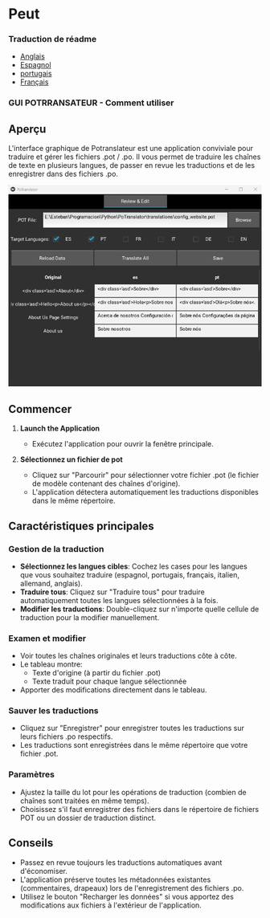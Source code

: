 # Peut

### Traduction de réadme

-   [Anglais](README.md)
-   [Espagnol](README.es.md)
-   [portugais](README.pt.md)
-   [Français](README.fr.md)

### GUI POTRRANSATEUR - Comment utiliser

## Aperçu

L'interface graphique de Potranslateur est une application conviviale pour traduire et gérer les fichiers .pot / .po. Il vous permet de traduire les chaînes de texte en plusieurs langues, de passer en revue les traductions et de les enregistrer dans des fichiers .po.

![Translator Graphical Interface](media/image1.png)

## Commencer

1.  **Launch the Application**
    -   Exécutez l'application pour ouvrir la fenêtre principale.

2.  **Sélectionnez un fichier de pot**
    -   Cliquez sur "Parcourir" pour sélectionner votre fichier .pot (le fichier de modèle contenant des chaînes d'origine).
    -   L'application détectera automatiquement les traductions disponibles dans le même répertoire.

## Caractéristiques principales

### Gestion de la traduction

-   **Sélectionnez les langues cibles**: Cochez les cases pour les langues que vous souhaitez traduire (espagnol, portugais, français, italien, allemand, anglais).
-   **Traduire tous**: Cliquez sur "Traduire tous" pour traduire automatiquement toutes les langues sélectionnées à la fois.
-   **Modifier les traductions**: Double-cliquez sur n'importe quelle cellule de traduction pour la modifier manuellement.

### Examen et modifier

-   Voir toutes les chaînes originales et leurs traductions côte à côte.
-   Le tableau montre:
    -   Texte d'origine (à partir du fichier .pot)
    -   Texte traduit pour chaque langue sélectionnée
-   Apporter des modifications directement dans le tableau.

### Sauver les traductions

-   Cliquez sur "Enregistrer" pour enregistrer toutes les traductions sur leurs fichiers .po respectifs.
-   Les traductions sont enregistrées dans le même répertoire que votre fichier .pot.

### Paramètres

-   Ajustez la taille du lot pour les opérations de traduction (combien de chaînes sont traitées en même temps).
-   Choisissez s'il faut enregistrer des fichiers dans le répertoire de fichiers POT ou un dossier de traduction distinct.

## Conseils

-   Passez en revue toujours les traductions automatiques avant d'économiser.
-   L'application préserve toutes les métadonnées existantes (commentaires, drapeaux) lors de l'enregistrement des fichiers .po.
-   Utilisez le bouton "Recharger les données" si vous apportez des modifications aux fichiers à l'extérieur de l'application.
